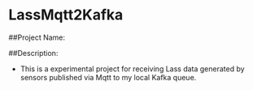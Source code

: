 # LassMqtt2Kafka

##Project Name:

##Description:

- This is a experimental project for receiving Lass data generated by sensors published via Mqtt to my local Kafka queue.

